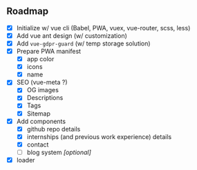 ## Roadmap

* [x] Initialize w/ vue cli (Babel, PWA, vuex, vue-router, scss, less)
* [x] Add vue ant design (w/ customization)
* [x] Add `vue-gdpr-guard` (w/ temp storage solution)
* [x] Prepare PWA manifest
  * [x] app color
  * [x] icons
  * [x] name
* [x] SEO (vue-meta ?)
	* [x] OG images
	* [x] Descriptions
	* [x] Tags
	* [x] Sitemap
* [x] Add components
  * [x] github repo details
  * [x] internships (and previous work experience) details
  * [x] contact
  * [ ] blog system *[optional]*
* [x] loader
